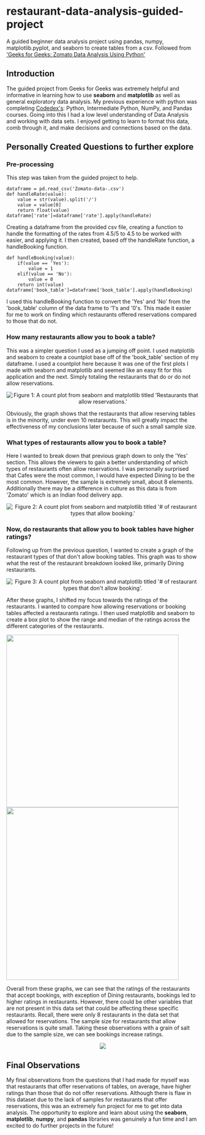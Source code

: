 # restaurant-data-analysis-guided-project
A guided beginner data analysis project using pandas, numpy, matplotlib.pyplot, and seaborn to create tables from a csv. 
Followed from ['Geeks for Geeks: Zomato Data Analysis Using Python'](https://www.geeksforgeeks.org/data-science/zomato-data-analysis-using-python/)

## Introduction
The guided project from Geeks for Geeks was extremely helpful and informative in learning how to use **seaborn** and **matplotlib** as well as general exploratory data analysis. 
My previous experience with python was completing [Codedex's](https://www.codedex.io/): Python, Intermediate Python, NumPy, and Pandas courses. Going into this I had a low level
understanding of Data Analysis and working with data sets. I enjoyed getting to learn to format this data, comb through it, and make decisions and connections based on the data. 

## Personally Created Questions to further explore
### Pre-processing
This step was taken from the guided project to help. 
```
dataframe = pd.read_csv('Zomato-data-.csv')
def handleRate(value):
    value = str(value).split('/')
    value = value[0]
    return float(value)
dataframe['rate']=dataframe['rate'].apply(handleRate)
```
Creating a dataframe from the provided csv file, creating a function to handle the formatting of the rates from 4.5/5 to 4.5 to be worked with easier, and applying it. 
I then created, based off the handleRate function, a handleBooking function. 
```
def handleBooking(value):
    if(value == 'Yes'):
        value = 1
    elif(value == 'No'):
        value = 0
    return int(value)
dataframe['book_table']=dataframe['book_table'].apply(handleBooking)
```
I used this handleBooking function to convert the 'Yes' and 'No' from the 'book_table' column of the data frame to '1's and '0's. This made it easier for me to work on 
finding which restaurants offered reservations compared to those that do not. 

### How many restaurants allow you to book a table?
This was a simpler question I used as a jumping off point. I used matplotlib and seaborn to create a countplot base off of the 'book_table' section of my dataframe. 
I used a countplot here because it was one of the first plots I made with seaborn and matplotlib and seemed like an easy fit for this application and the next. Simply 
totaling the restaurants that do or do not allow reservations. 
<p align="center">
  <img src="./my-figures/Figure_1.png" alt="Figure 1: A count plot from seaborn and matplotlib titled 'Restaurants that allow reservations.'"/>
</p>
Obviously, the graph shows that the restaurants that allow reserving tables is in the minority, under even 10 restaraunts. This will greatly impact the effectiveness of 
my conclusions later because of such a small sample size. 

### What types of restaurants allow you to book a table?
Here I wanted to break down that previous graph down to only the 'Yes' section. This allows the viewers to gain a better understanding of which types of restaurants
often allow reservations. I was personally surprised that Cafes were the most common, I would have expected Dining to be the most common. However, the sample is extremely small,
about 8 elements. Additionally there may be a difference in culture as this data is from 'Zomato' which is an Indian food delivery app. 

<p align="center">
  <img src="./my-figures/Figure_2.png" alt="Figure 2: A count plot from seaborn and matplotlib titled '# of restaurant types that allow booking.'"/>
</p>

### Now, do restaurants that allow you to book tables have higher ratings?
Following up from the previous question, I wanted to create a graph of the restaurant types of that don't allow booking tables. This graph was to show what the rest of the restaurant breakdown looked like, primarily Dining restaurants. 
<p align="center">
  <img src="./my-figures/Figure_3.png" alt="Figure 3: A count plot from seaborn and matplotlib titled '# of restaurant types that don't allow booking'."/>  
</p>

After these graphs, I shifted my focus towards the ratings of the restaurants. I wanted to compare how allowing reservations or booking tables affected a restaurants ratings. 
I then used matplotlib and seaborn to create a box plot to show the range and median of the ratings across the different categories of the restaurants. 

<div display=flex>
  <img src="./my-figures/Figure_4.png" width=450>
  <img src="./my-figures/Figure_5.png" width=450>
</div>

Overall from these graphs, we can see that the ratings of the restaurants that accept bookings, with exception of Dining restaurants, bookings led to higher ratings in restaurants. 
However, there could be other variables that are not present in this data set that could be affecting these specific restaurants. Recall, there were only 8 restaurants in the data set
that allowed for reservations. The sample size for restaurants that allow reservations is quite small. Taking these observations with a grain of salt due to the sample size, we can see bookings
increase ratings. 
<div align="center">
  <img src="./my-figures/Figure_6.png">
</div>

## Final Observations
My final observations from the questions that I had made for myself was that restaurants that offer reservations of tables, on average, have higher ratings than those that do not offer reservations. 
Although there is flaw in this dataset due to the lack of samples for restaurants that offer reservations, this was an extremely fun project for me to get into data analysis. The opportunity to explore
and learn about using the **seaborn**, **matplotlib**, **numpy**, and **pandas** libraries was genuinely a fun time and I am excited to do further projects in the future!
